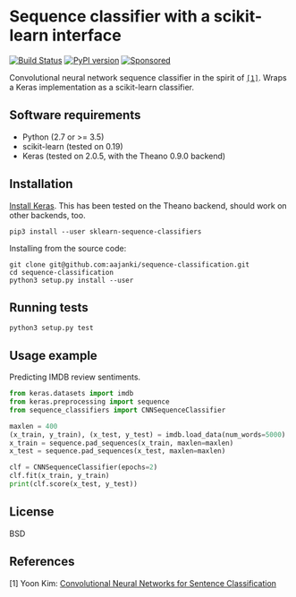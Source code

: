# Sequence classifier with a scikit-learn interface

[![Build Status](https://travis-ci.org/aajanki/sequence-classification.svg?branch=master)](https://travis-ci.org/aajanki/sequence-classification)
[![PyPI version](https://badge.fury.io/py/sklearn-sequence-classifiers.svg)](https://badge.fury.io/py/sklearn-sequence-classifiers)
[![Sponsored](https://img.shields.io/badge/chilicorn-sponsored-brightgreen.svg)](http://spiceprogram.org/oss-sponsorship/)

Convolutional neural network sequence classifier in the spirit of [`[1]`](#references). Wraps a Keras implementation as a scikit-learn classifier.

## Software requirements

* Python (2.7 or >= 3.5)
* scikit-learn (tested on 0.19)
* Keras (tested on 2.0.5, with the Theano 0.9.0 backend)

## Installation

[Install Keras](https://keras.io/#installation). This has been tested on the Theano backend, should work on other backends, too.

```
pip3 install --user sklearn-sequence-classifiers
```

Installing from the source code:

```
git clone git@github.com:aajanki/sequence-classification.git
cd sequence-classification
python3 setup.py install --user
```

## Running tests

```
python3 setup.py test
```

## Usage example

Predicting IMDB review sentiments.

```python
from keras.datasets import imdb
from keras.preprocessing import sequence
from sequence_classifiers import CNNSequenceClassifier

maxlen = 400
(x_train, y_train), (x_test, y_test) = imdb.load_data(num_words=5000)
x_train = sequence.pad_sequences(x_train, maxlen=maxlen)
x_test = sequence.pad_sequences(x_test, maxlen=maxlen)

clf = CNNSequenceClassifier(epochs=2)
clf.fit(x_train, y_train)
print(clf.score(x_test, y_test))
```

## License

BSD

## References

[1] Yoon Kim: [Convolutional Neural Networks for Sentence Classification](https://arxiv.org/abs/1408.5882)
